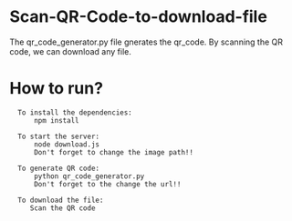 # Scan-QR-Code-to-download-file

The qr_code_generator.py file gnerates the qr_code. By scanning the QR code, we can download any file.

# How to run?
      
      To install the dependencies:
          npm install
      
      To start the server:
          node download.js
          Don't forget to change the image path!!
      
      To generate QR code:
          python qr_code_generator.py
          Don't forget to the change the url!!
      
      To download the file:
         Scan the QR code
       

